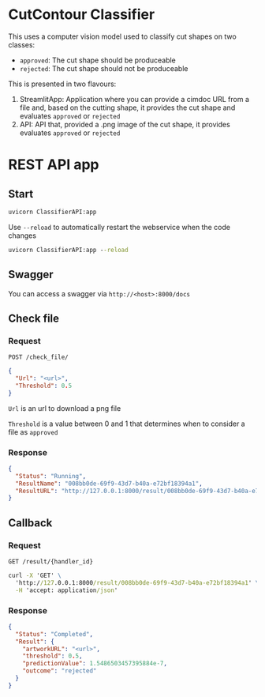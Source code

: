 <h1>CutContour Classifier</h1>
This uses a computer vision model used to classify cut shapes on two classes:

- ```approved```: The cut shape should be produceable
- ```rejected```: The cut shape should not be produceable

This is presented in two flavours:

1. StreamlitApp: Application where you can provide a cimdoc URL from a file and, based on the cutting shape, it provides the cut shape and evaluates ```approved``` or ```rejected```
2. API: API that, provided a .png image of the cut shape, it provides evaluates ```approved``` or ```rejected```


# REST API app

## Start
```cmd
uvicorn ClassifierAPI:app
```

Use ```--reload``` to automatically restart the webservice when the code changes

```cmd
uvicorn ClassifierAPI:app --reload
```

## Swagger

You can access a swagger via ```http://<host>:8000/docs```

## Check file

### Request

`POST /check_file/`

```json
{
  "Url": "<url>",
  "Threshold": 0.5
}
```

`Url` is an url to download a png file

`Threshold` is a value between 0 and 1 that determines when to consider a file as `approved`

### Response

```json
{
  "Status": "Running",
  "ResultName": "008bb0de-69f9-43d7-b40a-e72bf18394a1",
  "ResultURL": "http://127.0.0.1:8000/result/008bb0de-69f9-43d7-b40a-e72bf18394a1"
}
```

## Callback

### Request

`GET /result/{handler_id}`

```cmd
curl -X 'GET' \
  'http://127.0.0.1:8000/result/008bb0de-69f9-43d7-b40a-e72bf18394a1' \
  -H 'accept: application/json'
```

### Response

```json
{
  "Status": "Completed",
  "Result": {
    "artworkURL": "<url>",
    "threshold": 0.5,
    "predictionValue": 1.5486503457395884e-7,
    "outcome": "rejected"
  }
}
```



